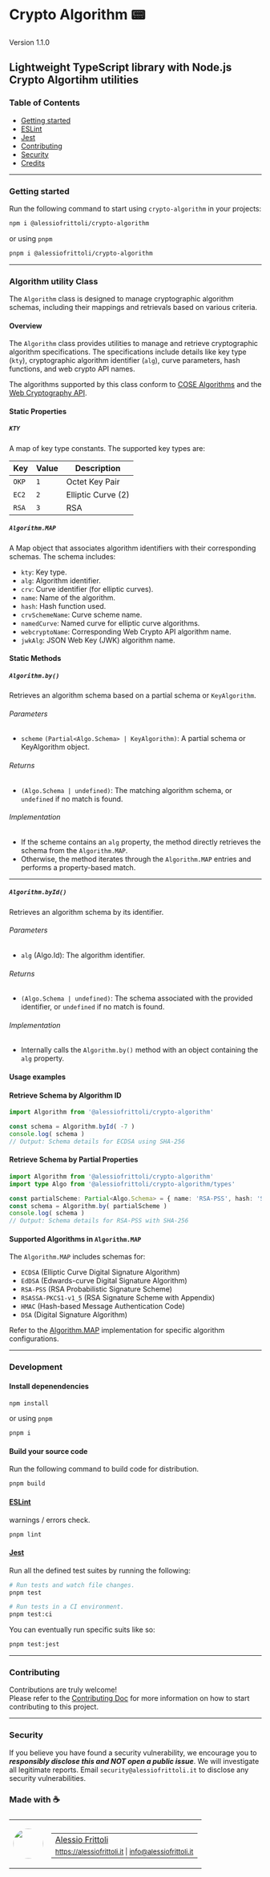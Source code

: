 # Crypto Algorithm 📟

Version 1.1.0

## Lightweight TypeScript library with Node.js Crypto Algortihm utilities

### Table of Contents

- [Getting started](#getting-started)
- [ESLint](#eslint)
- [Jest](#jest)
- [Contributing](#contributing)
- [Security](#security)
- [Credits](#made-with-)

---

### Getting started

Run the following command to start using `crypto-algorithm` in your projects:

```bash
npm i @alessiofrittoli/crypto-algorithm
```

or using `pnpm`

```bash
pnpm i @alessiofrittoli/crypto-algorithm
```

---

### Algorithm utility Class

The `Algorithm` class is designed to manage cryptographic algorithm schemas, including their mappings and retrievals based on various criteria.

#### Overview

The `Algorithm` class provides utilities to manage and retrieve cryptographic algorithm specifications. The specifications include details like key type (`kty`), cryptographic algorithm identifier (`alg`), curve parameters, hash functions, and web crypto API names.

The algorithms supported by this class conform to [COSE Algorithms](https://iana.org/assignments/cose/cose.xhtml#algorithms) and the [Web Cryptography API](https://developer.mozilla.org/en-US/docs/Web/API/EcKeyImportParams#namedcurve).

#### Static Properties

##### `KTY`

A map of key type constants. The supported key types are:

| Key   | Value | Description        |
|-------|-------|--------------------|
| `OKP` | `1`   | Octet Key Pair     |
| `EC2` | `2`   | Elliptic Curve (2) |
| `RSA` | `3`   | RSA                |

##### `Algorithm.MAP`

A Map object that associates algorithm identifiers with their corresponding schemas. The schema includes:

- `kty`: Key type.
- `alg`: Algorithm identifier.
- `crv`: Curve identifier (for elliptic curves).
- `name`: Name of the algorithm.
- `hash`: Hash function used.
- `crvSchemeName`: Curve scheme name.
- `namedCurve`: Named curve for elliptic curve algorithms.
- `webcryptoName`: Corresponding Web Crypto API algorithm name.
- `jwkAlg`: JSON Web Key (JWK) algorithm name.

#### Static Methods

##### `Algorithm.by()`

Retrieves an algorithm schema based on a partial schema or `KeyAlgorithm`.

###### Parameters

- `scheme` `(Partial<Algo.Schema> | KeyAlgorithm)`: A partial schema or KeyAlgorithm object.

###### Returns

- `(Algo.Schema | undefined)`: The matching algorithm schema, or `undefined` if no match is found.

###### Implementation

- If the scheme contains an `alg` property, the method directly retrieves the schema from the `Algorithm.MAP`.
- Otherwise, the method iterates through the `Algorithm.MAP` entries and performs a property-based match.

---

##### `Algorithm.byId()`

Retrieves an algorithm schema by its identifier.

###### Parameters

- `alg` (Algo.Id): The algorithm identifier.

###### Returns

- `(Algo.Schema | undefined)`: The schema associated with the provided identifier, or `undefined` if no match is found.

###### Implementation

- Internally calls the `Algorithm.by()` method with an object containing the `alg` property.

#### Usage examples

#### Retrieve Schema by Algorithm ID

```ts
import Algorithm from '@alessiofrittoli/crypto-algorithm'

const schema = Algorithm.byId( -7 )
console.log( schema )
// Output: Schema details for ECDSA using SHA-256
```

#### Retrieve Schema by Partial Properties

```ts
import Algorithm from '@alessiofrittoli/crypto-algorithm'
import type Algo from '@alessiofrittoli/crypto-algorithm/types'

const partialScheme: Partial<Algo.Schema> = { name: 'RSA-PSS', hash: 'SHA-256' }
const schema = Algorithm.by( partialScheme )
console.log( schema )
// Output: Schema details for RSA-PSS with SHA-256
```

#### Supported Algorithms in `Algorithm.MAP`

The `Algorithm.MAP` includes schemas for:

- `ECDSA` (Elliptic Curve Digital Signature Algorithm)
- `EdDSA` (Edwards-curve Digital Signature Algorithm)
- `RSA-PSS` (RSA Probabilistic Signature Scheme)
- `RSASSA-PKCS1-v1_5` (RSA Signature Scheme with Appendix)
- `HMAC` (Hash-based Message Authentication Code)
- `DSA` (Digital Signature Algorithm)

Refer to the [Algorithm.MAP](#algorithmmap) implementation for specific algorithm configurations.

---

### Development

#### Install depenendencies

```bash
npm install
```

or using `pnpm`

```bash
pnpm i
```

#### Build your source code

Run the following command to build code for distribution.

```bash
pnpm build
```

#### [ESLint](https://www.npmjs.com/package/eslint)

warnings / errors check.

```bash
pnpm lint
```

#### [Jest](https://npmjs.com/package/jest)

Run all the defined test suites by running the following:

```bash
# Run tests and watch file changes.
pnpm test

# Run tests in a CI environment.
pnpm test:ci
```

You can eventually run specific suits like so:

```bash
pnpm test:jest
```

---

### Contributing

Contributions are truly welcome!\
Please refer to the [Contributing Doc](./CONTRIBUTING.md) for more information on how to start contributing to this project.

---

### Security

If you believe you have found a security vulnerability, we encourage you to **_responsibly disclose this and NOT open a public issue_**. We will investigate all legitimate reports. Email `security@alessiofrittoli.it` to disclose any security vulnerabilities.

### Made with ☕

<table style='display:flex;gap:20px;'>
	<tbody>
		<tr>
			<td>
				<img src='https://avatars.githubusercontent.com/u/35973186' style='width:60px;border-radius:50%;object-fit:contain;'>
			</td>
			<td>
				<table style='display:flex;gap:2px;flex-direction:column;'>
					<tbody>
						<tr>
							<td>
								<a href='https://github.com/alessiofrittoli' target='_blank' rel='noopener'>Alessio Frittoli</a>
							</td>
						</tr>
						<tr>
							<td>
								<small>
									<a href='https://alessiofrittoli.it' target='_blank' rel='noopener'>https://alessiofrittoli.it</a> |
									<a href='mailto:info@alessiofrittoli.it' target='_blank' rel='noopener'>info@alessiofrittoli.it</a>
								</small>
							</td>
						</tr>
					</tbody>
				</table>
			</td>
		</tr>
	</tbody>
</table>